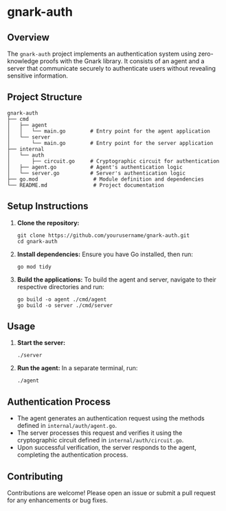 # gnark-auth

## Overview
The `gnark-auth` project implements an authentication system using zero-knowledge proofs with the Gnark library. It consists of an agent and a server that communicate securely to authenticate users without revealing sensitive information.

## Project Structure
```
gnark-auth
├── cmd
│   ├── agent
│   │   └── main.go        # Entry point for the agent application
│   └── server
│       └── main.go        # Entry point for the server application
├── internal
│   └── auth
│       ├── circuit.go     # Cryptographic circuit for authentication
│   ├── agent.go           # Agent's authentication logic
│   └── server.go          # Server's authentication logic
├── go.mod                  # Module definition and dependencies
└── README.md               # Project documentation
```

## Setup Instructions
1. **Clone the repository:**
   ```
   git clone https://github.com/yourusername/gnark-auth.git
   cd gnark-auth
   ```

2. **Install dependencies:**
   Ensure you have Go installed, then run:
   ```
   go mod tidy
   ```

3. **Build the applications:**
   To build the agent and server, navigate to their respective directories and run:
   ```
   go build -o agent ./cmd/agent
   go build -o server ./cmd/server
   ```

## Usage
1. **Start the server:**
   ```
   ./server
   ```

2. **Run the agent:**
   In a separate terminal, run:
   ```
   ./agent
   ```

## Authentication Process
- The agent generates an authentication request using the methods defined in `internal/auth/agent.go`.
- The server processes this request and verifies it using the cryptographic circuit defined in `internal/auth/circuit.go`.
- Upon successful verification, the server responds to the agent, completing the authentication process.

## Contributing
Contributions are welcome! Please open an issue or submit a pull request for any enhancements or bug fixes.
